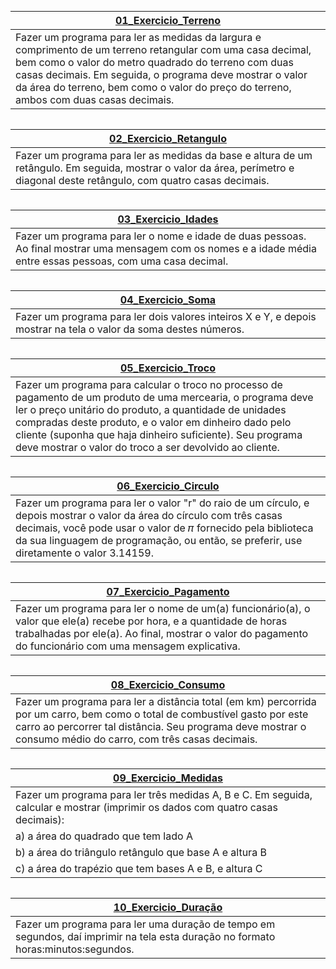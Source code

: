 <p align='center'><a href=""><img src="" /></a></p> 

|  <a href="">01_Exercicio_Terreno</a>|
| ---------------------- | 
|Fazer um programa para ler as medidas da largura e comprimento de um terreno retangular com uma casa decimal, bem como o valor do metro quadrado do terreno com duas casas decimais. Em seguida, o programa deve mostrar o valor da área do terreno, bem como o valor do preço do terreno, ambos com duas casas decimais.<br>|

<img  src=""/><br>

|  <a href="">02_Exercicio_Retangulo</a> |
| ---------------------- | 
|Fazer um programa para ler as medidas da base e altura de um retângulo. Em seguida, mostrar o valor da área, perímetro e diagonal deste retângulo, com quatro casas decimais.<br>|


<img  src=""/><br>

|  <a href="">03_Exercicio_Idades</a> |
| ---------------------- | 
|Fazer um programa para ler o nome e idade de duas pessoas. Ao final mostrar uma mensagem com os nomes e a idade média entre essas pessoas, com uma casa decimal. <br>|

<img  src=""/><br>

|  <a href="">04_Exercicio_Soma</a>  |
| ---------------------- | 
|Fazer um programa para ler dois valores inteiros X e Y, e depois mostrar na tela o valor da soma destes números.<br>|

<img  src=""/><br>

|  <a href="">05_Exercicio_Troco</a> |
| ---------------------- | 
|Fazer um programa para calcular o troco no processo de pagamento de um produto de uma mercearia, o programa deve ler o preço unitário do produto, a quantidade de unidades compradas deste produto, e o valor em dinheiro dado pelo cliente (suponha que haja dinheiro suficiente). Seu programa deve mostrar o valor do troco a ser devolvido ao cliente.<br>|


<img  src=""/><br>

|  <a href="">06_Exercicio_Circulo</a> |
| ---------------------- | 
|Fazer um programa para ler o valor "r" do raio de um círculo, e depois mostrar o valor da área do círculo com três casas decimais, você pode usar o valor de 𝜋 fornecido pela biblioteca da sua linguagem de programação, ou então, se preferir, use diretamente o valor 3.14159.<br>|

<img  src=""/><br>

|  <a href="">07_Exercicio_Pagamento</a> |
| ---------------------- | 
|Fazer um programa para ler o nome de um(a) funcionário(a), o valor que ele(a) recebe por hora, e a quantidade de horas trabalhadas por ele(a). Ao final, mostrar o valor do pagamento do funcionário com uma mensagem explicativa.<br>|

<img  src=""/><br>

|  <a href="">08_Exercicio_Consumo</a> |
| ---------------------- | 
|Fazer um programa para ler a distância total (em km) percorrida por um carro, bem como o total de combustível gasto por este carro ao percorrer tal distância. Seu programa deve mostrar o consumo médio do carro, com três casas decimais.<br>|

<img  src=""/><br>

|  <a href="">09_Exercicio_Medidas</a> |
| ---------------------- | 
|Fazer um programa para ler três medidas A, B e C. Em seguida, calcular e mostrar (imprimir os dados com quatro casas decimais): <br>|
a) a área do quadrado que tem lado A <br>|
b) a área do triângulo retângulo que base A e altura B <br>|
c) a área do trapézio que tem bases A e B, e altura C<br>|

<img  src=""/><br>

|  <a href="">10_Exercicio_Duração</a> |
| ---------------------- | 
|Fazer um programa para ler uma duração de tempo em segundos, daí imprimir na tela esta duração no formato horas:minutos:segundos.<br>|

<img  src=""/><br>
